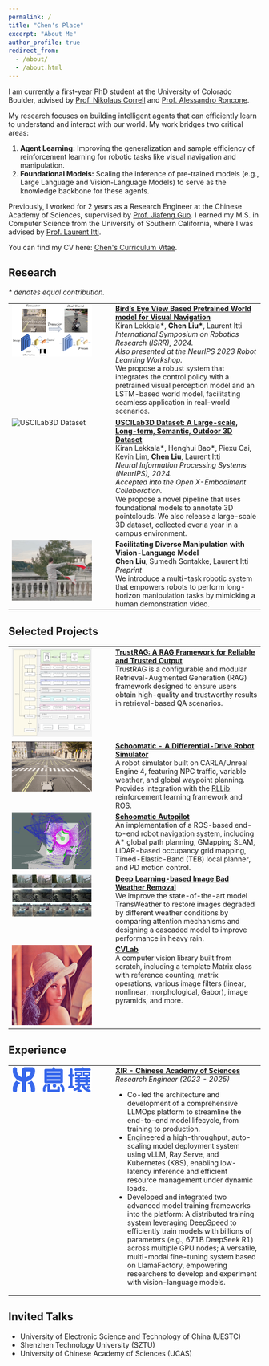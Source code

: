 ```yaml
---
permalink: /
title: "Chen's Place"
excerpt: "About Me"
author_profile: true
redirect_from: 
  - /about/
  - /about.html
---
```


I am currently a first-year PhD student at the University of Colorado Boulder, advised by [Prof. Nikolaus Correll](https://www.colorado.edu/cs/nikolaus-correll) and [Prof. Alessandro Roncone](https://www.colorado.edu/cs/alessandro-roncone).

My research focuses on building intelligent agents that can efficiently learn to understand and interact with our world. My work bridges two critical areas:
1) **Agent Learning:** Improving the generalization and sample efficiency of reinforcement learning for robotic tasks like visual navigation and manipulation.
2) **Foundational Models:** Scaling the inference of pre-trained models (e.g., Large Language and Vision-Language Models) to serve as the knowledge backbone for these agents.

Previously, I worked for 2 years as a Research Engineer at the Chinese Academy of Sciences, supervised by [Prof. Jiafeng Guo](https://scholar.google.com/citations?user=nD0I3PUAAAAJ&hl=en). I earned my M.S. in Computer Science from the University of Southern California, where I was advised by [Prof. Laurent Itti](http://ilab.usc.edu/itti/).

You can find my CV here: [Chen's Curriculum Vitae](../assets/Chen_Liu_Resume.pdf).

## Research
*\* denotes equal contribution.*

<table>
  <tr>
    <td style="width: 180px; padding-right: 20px; vertical-align: top;">
      <img src="../images/carlagstview.png" width="160" alt="Bird's Eye View Navigation"/>
    </td>
    <td style="vertical-align: top;">
      <a href="https://arxiv.org/abs/2310.18847"><strong>Bird’s Eye View Based Pretrained World model for Visual Navigation</strong></a><br>
      Kiran Lekkala*, <strong>Chen Liu*</strong>, Laurent Itti<br>
      <em>International Symposium on Robotics Research (ISRR), 2024.</em><br>
      <em>Also presented at the NeurIPS 2023 Robot Learning Workshop.</em><br>
      We propose a robust system that integrates the control policy with a pretrained visual perception model and an LSTM-based world model, facilitating seamless application in real-world scenarios.
    </td>
  </tr>
  <tr>
    <td style="width: 180px; padding-right: 20px; vertical-align: top;">
      <img src="../images/uscilab3d.gif" width="160" alt="USCILab3D Dataset"/>
    </td>
    <td style="vertical-align: top;">
      <a href="https://klekkala.github.io/files/uscilab3d.pdf"><strong>USCILab3D Dataset: A Large-scale, Long-term, Semantic, Outdoor 3D Dataset</strong></a><br>
      Kiran Lekkala*, Henghui Bao*, Piexu Cai, Kevin Lim, <strong>Chen Liu</strong>, Laurent Itti<br>
      <em>Neural Information Processing Systems (NeurIPS), 2024.</em><br>
      <em>Accepted into the Open X-Embodiment Collaboration.</em><br>
      We propose a novel pipeline that uses foundational models to annotate 3D pointclouds. We also release a large-scale 3D dataset, collected over a year in a campus environment.
    </td>
  </tr>
  <tr>
    <td style="width: 180px; padding-right: 20px; vertical-align: top;">
      <img src="../images/chrome-capture-2023-9-20.gif" width="160" alt="Vision-Language Model Manipulation"/>
    </td>
    <td style="vertical-align: top;">
      <strong>Facilitating Diverse Manipulation with Vision-Language Model</strong><br>
      <strong>Chen Liu</strong>, Sumedh Sontakke, Laurent Itti<br>
      <em>Preprint</em><br>
      We introduce a multi-task robotic system that empowers robots to perform long-horizon manipulation tasks by mimicking a human demonstration video.
    </td>
  </tr>
</table>

## Selected Projects

<table>
  <tr>
    <td style="width: 180px; padding-right: 20px; vertical-align: top;">
      <img src="../images/framework.png" width="160" alt="TrustRAG Framework"/>
    </td>
    <td style="vertical-align: top;">
      <a href="https://github.com/gomate-community/TrustRAG"><strong>TrustRAG: A RAG Framework for Reliable and Trusted Output</strong></a><br>
      TrustRAG is a configurable and modular Retrieval-Augmented Generation (RAG) framework designed to ensure users obtain high-quality and trustworthy results in retrieval-based QA scenarios.
    </td>
  </tr>
  <tr>
    <td style="width: 180px; padding-right: 20px; vertical-align: top;">
      <img src="../images/scoomatic.png" width="160" alt="Schoomatic Simulator"/>
    </td>
    <td style="vertical-align: top;">
      <a href="https://github.com/crellian/Schoomatic"><strong>Schoomatic - A Differential-Drive Robot Simulator</strong></a><br>
      A robot simulator built on CARLA/Unreal Engine 4, featuring NPC traffic, variable weather, and global waypoint planning. Provides integration with the <a href="https://github.com/crellian/schoomatic_visnav">RLLib</a> reinforcement learning framework and <a href="https://github.com/crellian/Schoomatic-Autopilot">ROS</a>.
    </td>
  </tr>
  <tr>
    <td style="width: 180px; padding-right: 20px; vertical-align: top;">
      <img src="../images/autopilot.png" width="160" alt="Schoomatic Autopilot"/>
    </td>
    <td style="vertical-align: top;">
      <a href="https://github.com/crellian/Schoomatic-Autopilot"><strong>Schoomatic Autopilot</strong></a><br>
      An implementation of a ROS-based end-to-end robot navigation system, including A* global path planning, GMapping SLAM, LiDAR-based occupancy grid mapping, Timed-Elastic-Band (TEB) local planner, and PD motion control.
    </td>
  </tr>
  <tr>
    <td style="width: 180px; padding-right: 20px; vertical-align: top;">
      <img src="../images/multi-tasks.png" width="160" alt="Bad Weather Removal"/>
    </td>
    <td style="vertical-align: top;">
      <a href="../assets/weather.pdf"><strong>Deep Learning-based Image Bad Weather Removal</strong></a><br>
      We improve the state-of-the-art model TransWeather to restore images degraded by different weather conditions by comparing attention mechanisms and designing a cascaded model to improve performance in heavy rain.
    </td>
  </tr>
  <tr>
    <td style="width: 180px; padding-right: 20px; vertical-align: top;">
      <img src="../images/Lenna.png" width="160" alt="CVLab"/>
    </td>
    <td style="vertical-align: top;">
      <a href="https://github.com/crellian/CVLab"><strong>CVLab</strong></a><br>
      A computer vision library built from scratch, including a template Matrix class with reference counting, matrix operations, various image filters (linear, nonlinear, morphological, Gabor), image pyramids, and more.
    </td>
  </tr>
</table>

## Experience

<table>
  <tr>
    <td style="width: 180px; padding-right: 20px; vertical-align: top;">
      <img src="../images/logo.png" width="160" alt="XIR Logo"/>
    </td>
    <td style="vertical-align: top;">
      <a href="https://gomall.xir.cn/#/home/project"><strong>XIR - Chinese Academy of Sciences</strong></a><br>
      <em>Research Engineer (2023 - 2025)</em>
      <ul>
        <li>Co-led the architecture and development of a comprehensive LLMOps platform to streamline the end-to-end model lifecycle, from training to production.</li>
        <li>Engineered a high-throughput, auto-scaling model deployment system using vLLM, Ray Serve, and Kubernetes (K8S), enabling low-latency inference and efficient resource management under dynamic loads.</li>
        <li>Developed and integrated two advanced model training frameworks into the platform: A distributed training system leveraging DeepSpeed to efficiently train models with billions of parameters (e.g., 671B DeepSeek R1) across multiple GPU nodes; A versatile, multi-modal fine-tuning system based on LlamaFactory, empowering researchers to develop and experiment with vision-language models.</li>
      </ul>
    </td>
  </tr>
</table>

## Invited Talks
* University of Electronic Science and Technology of China (UESTC)
* Shenzhen Technology University (SZTU)
* University of Chinese Academy of Sciences (UCAS)

